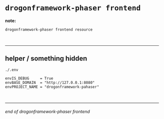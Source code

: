 # `drogonframework-phaser frontend`

__note:__
```
drogonframework-phaser frontend resource
```

<br>

---

## helper / something hidden

`./.env`
```.env
envIS_DEBUG     = True
envBASE_DOMAIN  = "http://127.0.0.1:8080"
envPROJECT_NAME = "drogonframework-pahaser"
```

<br>

---

###### end of drogonframework-phaser frontend
